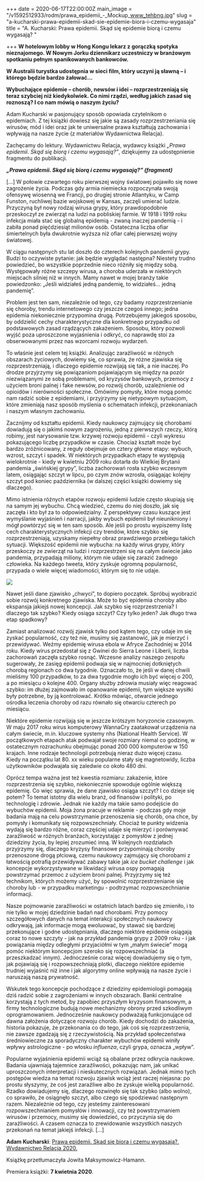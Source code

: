+++
date = 2020-06-17T22:00:00Z
main_image = "/v1592512933/rodm/prawa_epidemii_-_Mockup_www_tehbng.jpg"
slug = "a-kucharski-prawa-epidemii-skad-sie-epidemie-biora-i-czemu-wygasaja"
title = "A. Kucharski: Prawa epidemii. Skąd się epidemie biorą i czemu wygasają? "

+++
**W hotelowym lobby w Hong Kongu lekarz z gorączką spotyka nieznajomego. W Nowym Jorku dziennikarz uczestniczy w branżowym spotkaniu pełnym spanikowanych bankowców.**

**W Australii turystka udostępnia w sieci film, który uczyni ją sławną – i którego będzie bardzo żałować…**

**Wybuchające epidemie – chorób, newsów i idei – rozprzestrzeniają się teraz szybciej niż kiedykolwiek. Co nimi rządzi, według jakich zasad się roznoszą? I co nam mówią o naszym życiu?**

Adam Kucharski w pasjonujący sposób opowiada czytelnikom o epidemiach. Z tej książki dowiesz się jakie są zasady rozprzestrzeniania się wirusów, mód i idei oraz jak te uniwersalne prawa kształtują zachowania i wpływają na nasze życie (z materiałów Wydawnictwa Relacja). 

Zachęcamy do lektury. Wydawnictwu Relacja, wydawcy książki _„Prawa epidemii. Skąd się biorą i czemu wygasają?”_, dziękujemy za udostępnienie fragmentu do publikacji.

**_„Prawa epidemii. Skąd się biorą i czemu wygasają?” (fragment)_**

\[...\] W połowie czwartego roku pierwszej wojny światowej pojawiło się nowe zagrożenie życia. Podczas gdy armia niemiecka rozpoczynała swoją ofensywę wiosenną we Francji, po drugiej stronie Atlantyku, w Camp Funston, ruchliwej bazie wojskowej w Kansas, zaczęli umierać ludzie. Przyczyną był nowy rodzaj wirusa grypy, który prawdopodobnie przeskoczył ze zwierząt na ludzi na pobliskiej farmie. W 1918 i 1919 roku infekcja miała stać się globalną epidemią - zwaną inaczej pandemią - i zabiła ponad pięćdziesiąt milionów osób. Ostateczna liczba ofiar śmiertelnych była dwukrotnie wyższa niż ofiar całej pierwszej wojny światowej.

W ciągu następnych stu lat doszło do czterech kolejnych pandemii grypy. Budzi to oczywiste pytanie: jak będzie wyglądać następna? Niestety trudno powiedzieć, bo wszystkie poprzednie nieco różniły się między sobą. Występowały różne szczepy wirusa, a choroba uderzała w niektórych miejscach silniej niż w innych. Mamy nawet w mojej branży takie powiedzonko: „Jeśli widziałeś jedną pandemię, to widziałeś… jedną pandemię”.

Problem jest ten sam, niezależnie od tego, czy badamy rozprzestrzenianie się choroby, trendu internetowego czy jeszcze czegoś innego; jedna epidemia niekoniecznie przypomina drugą. Potrzebujemy jakiegoś sposobu, by oddzielić cechy charakterystyczne dla konkretnego przypadku od podstawowych zasad rządzących zakażeniem. Sposobu, który pozwoli wyjść poza uproszczone wyjaśnienia i odkryć, co naprawdę stoi za obserwowanymi przez nas wzorcami rozwoju wydarzeń.

To właśnie jest celem tej książki. Analizując zaraźliwość w różnych obszarach życiowych, dowiemy się, co sprawia, że różne zjawiska się rozprzestrzeniają, i dlaczego epidemie rozwijają się tak, a nie inaczej. Po drodze przyjrzymy się powiązaniom pojawiającym się między na pozór niezwiązanymi ze sobą problemami, od kryzysów bankowych, przemocy z użyciem broni palnej i fake newsów, po rozwój chorób, uzależnienie od opioidów i nierówności społeczne. Omówimy pomysły, które mogą pomóc nam radzić sobie z epidemiami, i przyjrzymy się nietypowym sytuacjom, które zmieniają nasz sposób myślenia o schematach infekcji, przekonaniach i naszym własnym zachowaniu.

Zacznijmy od kształtu epidemii. Kiedy naukowcy zajmujący się chorobami dowiadują się o jakimś nowym zagrożeniu, jedną z pierwszych rzeczy, którą robimy, jest narysowanie tzw. krzywej rozwoju epidemii - czyli wykresu pokazującego liczbę przypadków w czasie. Chociaż kształt może być bardzo zróżnicowany, z reguły obejmuje on cztery główne etapy: wybuch, wzrost, szczyt i spadek. W niektórych przypadkach etapy te występują wielokrotnie - kiedy w kwietniu 2009 roku dotarła do Wielkiej Brytanii pandemia „świńskiej grypy”, liczba zachorowań rosła szybko wczesnym latem, osiągając szczyt w lipcu, po czym znów wzrosła, osiągając kolejny szczyt pod koniec października (w dalszej części książki dowiemy się dlaczego).

Mimo istnienia różnych etapów rozwoju epidemii ludzie często skupiają się na samym jej wybuchu. Chcą wiedzieć, czemu do niej doszło, jak się zaczęła i kto był za to odpowiedzialny. Z perspektywy czasu kuszące jest wymyślanie wyjaśnień i narracji, jakby wybuch epidemii był nieunikniony i mógł powtórzyć się w ten sam sposób. Ale jeśli po prostu wypiszemy listę cech charakterystycznych infekcji czy trendów, które szybko się rozprzestrzeniają, uzyskamy niepełny obraz prawdziwego przebiegu takich sytuacji. Większość epidemii nie wybucha: na każdy wirus grypy, który przeskoczy ze zwierząt na ludzi i rozprzestrzeni się na całym świecie jako pandemia, przypadają miliony, którym nie udaje się zarazić żadnego człowieka. Na każdego tweeta, który zyskuje ogromną popularność, przypada o wiele więcej wiadomości, którym się to nie udaje.

![](https://res.cloudinary.com/inspro/image/upload/v1592513748/rodm/Wykres_prawo_epidemii_kqnejg.jpg)

Nawet jeśli dane zjawisko „chwyci”, to dopiero początek. Spróbuj wyobrazić sobie rozwój konkretnego zjawiska. Może to być epidemia choroby albo ekspansja jakiejś nowej koncepcji. Jak szybko się rozprzestrzenia? I dlaczego tak szybko? Kiedy osiąga szczyt? Czy tylko jeden? Jak długo trwa etap spadkowy?

Zamiast analizować rozwój zjawisk tylko pod kątem tego, czy udaje im się zyskać popularność, czy też nie, musimy się zastanowić, jak je mierzyć i przewidywać. Weźmy epidemię wirusa ebola w Afryce Zachodniej w 2014 roku. Kiedy wirus przedostał się z Gwinei do Sierra Leone i Liberii, liczba zachorowań zaczęła szybko rosnąć. Wczesne analizy naszego zespołu sugerowały, że zasięg epidemii podwaja się w najmocniej dotkniętych chorobą regionach co dwa tygodnie. Oznaczało to, że jeśli w danej chwili mieliśmy 100 przypadków, to za dwa tygodnie mogło ich być więcej o 200, a po miesiącu o kolejne 400. Organy służby zdrowia musiały więc reagować szybko: im dłużej zajmowało im opanowanie epidemii, tym większe wysiłki były potrzebne, by ją kontrolować. Krótko mówiąc, otwarcie jednego ośrodka leczenia choroby od razu równało się otwarciu czterech po miesiącu.

Niektóre epidemie rozwijają się w jeszcze krótszym horyzoncie czasowym. W maju 2017 roku wirus komputerowy WannaCry zaatakował urządzenia na całym świecie, m.in. kluczowe systemy nhs (National Health Service). W początkowych etapach atak podwajał swoje rozmiary niemal co godzinę, w ostatecznym rozrachunku obejmując ponad 200 000 komputerów w 150 krajach. Inne rodzaje technologii potrzebują nieraz dużo więcej czasu. Kiedy na początku lat 80. xx wieku popularne stały się magnetowidy, liczba użytkowników podwajała się zaledwie co około 480 dni.

Oprócz tempa ważna jest też kwestia rozmiaru: zakażenie, które rozprzestrzenia się szybko, niekoniecznie spowoduje ogólnie większą epidemię. Co więc sprawia, że dane zjawisko osiąga szczyt? I co dzieje się potem? To temat istotny dla wielu branż, od finansów i polityki, po technologię i zdrowie. Jednak nie każdy ma takie samo podejście do wybuchów epidemii. Moja żona pracuje w reklamie - podczas gdy moje badania mają na celu powstrzymanie przenoszenia się chorób, ona chce, by pomysły i komunikaty się rozpowszechniały. Chociaż te punkty widzenia wydają się bardzo różne, coraz częściej udaje się mierzyć i porównywać zaraźliwość w różnych branżach, korzystając z pomysłów z jednej dziedziny życia, by lepiej zrozumieć inną. W kolejnych rozdziałach przyjrzymy się, dlaczego kryzysy finansowe przypominają choroby przenoszone drogą płciową, czemu naukowcy zajmujący się chorobami z łatwością potrafią przewidywać zabawy takie jak _ice bucket challenge_ i jak koncepcje wykorzystywane w likwidacji wirusa ospy pomagają powstrzymać przemoc z użyciem broni palnej. Przyjrzymy się też technikom, których możemy użyć, by spowolnić rozprzestrzenianie się choroby lub - w przypadku marketingu - podtrzymać rozpowszechnianie informacji.

Nasze pojmowanie zaraźliwości w ostatnich latach bardzo się zmieniło, i to nie tylko w mojej dziedzinie badań nad chorobami. Przy pomocy szczegółowych danych na temat interakcji społecznych naukowcy odkrywają, jak informacje mogą ewoluować, by stawać się bardziej przekonujące i godne udostępniania, dlaczego niektóre epidemie osiągają coraz to nowe szczyty - jak na przykład pandemia grypy z 2009 roku - i jak powiązania między odległymi przyjaciółmi w tym „małym świecie” mogą pomóc niektórym koncepcjom szeroko się rozpowszechniać (a przeszkadzać innym). Jednocześnie coraz więcej dowiadujemy się o tym, jak pojawiają się i rozpowszechniają plotki, dlaczego niektóre epidemie trudniej wyjaśnić niż inne i jak algorytmy online wpływają na nasze życie i naruszają naszą prywatność.

Wskutek tego koncepcje pochodzące z dziedziny epidemiologii pomagają dziś radzić sobie z zagrożeniami w innych obszarach. Banki centralne korzystają z tych metod, by zapobiec przyszłym kryzysom finansowym, a firmy technologiczne budują nowe mechanizmy obrony przed szkodliwym oprogramowaniem. Jednocześnie naukowcy podważają funkcjonujące od dawna założenia dotyczące rozwoju chorób. Kiedy dochodzi do zakażenia, historia pokazuje, że przekonania co do tego, jak coś się rozprzestrzenia, nie zawsze zgadzają się z rzeczywistością. Na przykład społeczeństwa średniowieczne za sporadyczny charakter wybuchów epidemii winiły wpływy astrologiczne - po włosku _influenza_, czyli grypa, oznacza „wpływ”.

Popularne wyjaśnienia epidemii wciąż są obalane przez odkrycia naukowe. Badania ujawniają tajemnice zaraźliwości, pokazując nam, jak unikać uproszczonych interpretacji i nieskutecznych rozwiązań. Jednak mimo tych postępów wiedza na temat rozwoju zjawisk wciąż jest raczej niejasna: po prostu słyszymy, że coś jest zaraźliwe albo że zyskuje wielką popularność. Rzadko dowiadujemy się, dlaczego rozwinęło się tak szybko (albo wolno), co sprawiło, że osiągnęło szczyt, albo czego się spodziewać następnym razem. Niezależnie od tego, czy jesteśmy zainteresowani rozpowszechnianiem pomysłów i innowacji, czy też powstrzymaniem wirusów i przemocy, musimy się dowiedzieć, co przyczynia się do zaraźliwości. A czasem oznacza to zrewidowanie wszystkich naszych przekonań na temat jakiejś infekcji. \[...\]

**Adam Kucharski**: [Prawa epidemii. Skąd się biorą i czemu wygasają?, Wydawnictwo Relacja 2020. ](https://relacja.net/product-pol-548-Prawa-epidemii-Skad-sie-epidemie-biora-i-czemu-wygasaja.html "https://relacja.net/product-pol-548-Prawa-epidemii-Skad-sie-epidemie-biora-i-czemu-wygasaja.html")

Książkę przetłumaczyła Jowita Maksymowicz-Hamann.

Premiera książki: **7 kwietnia 2020**. 